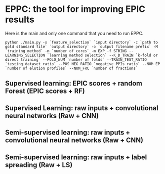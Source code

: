 # EPPC: the tool for improving EPIC results

Here is the main and only one command that you need to run EPPC.
```
python ./main.py -s `feature_selection` `input directory` -c `path to gold standard file` `output directory` -o `output filename prefix` -M `training method` -n `number of cores` -m EXP -f STRING --LEARNING_SELECTION `learning method selection` --K_D_TRAIN `k-fold or direct training` --FOLD_NUM `number of folds` --TRAIN_TEST_RATIO `testing dataset ratio` --POS_NEG_RATIO `negative PPIs ratio` --NUM_EP `number of elution profiles` --NUM_FRC `number of fractions`
```


## Supervised learning: EPIC scores + random Forest (EPIC scores + RF)

## Supervised Learning: raw inputs + convolutional neural networks (Raw + CNN)

## Semi-supervised learning: raw inputs + convolutional neural networks (Raw + CNN)

## Semi-supervised learning: raw inputs + label spreading (Raw + LS)
